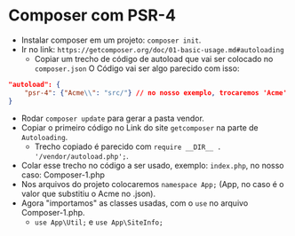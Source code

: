 # Composer com PSR-4
- Instalar composer em um projeto: `composer init`.  
- Ir no link: `https://getcomposer.org/doc/01-basic-usage.md#autoloading`
    - Copiar um trecho de código de autoload que vai ser colocado no `composer.json`
O Código vai ser algo parecido com isso:
```json
"autoload": {
    "psr-4": {"Acme\\": "src/"} // no nosso exemplo, trocaremos 'Acme' por 'App' e 'src/' por 'app/'
}
```

- Rodar `composer update` para gerar a pasta vendor.
- Copiar o primeiro código no Link do site `getcomposer` na parte de `Autoloading`.
    - Trecho copiado é parecido com `require __DIR__ . '/vendor/autoload.php';`.
- Colar esse trecho no código a ser usado, exemplo: `index.php`, no nosso caso: Composer-1.php
- Nos arquivos do projeto colocaremos `namespace App;` (App, no caso é o valor que substitiu o Acme no .json).
- Agora "importamos" as classes usadas, com o `use` no arquivo Composer-1.php.
    - `use App\Util;` e `use App\SiteInfo;`
